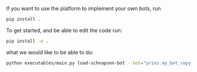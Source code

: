 

If you want to use the platform to implement your own bots, run

```bash
pip install .
```

To get started, and be able to edit the code run:

```bash
pip install -e .
```

what we would like to be able to do:

```bash
python executables/main.py load-schnapsen-bot --bot="prins.my_bot_copy.my_rand 1000 5"  --bot="prins.my_bot.rand 1000 5"
```

